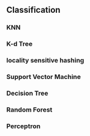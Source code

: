 
## Classification




### KNN
### K-d Tree 
### locality sensitive hashing
### Support Vector Machine 

### Decision Tree 

### Random Forest 

### Perceptron 




